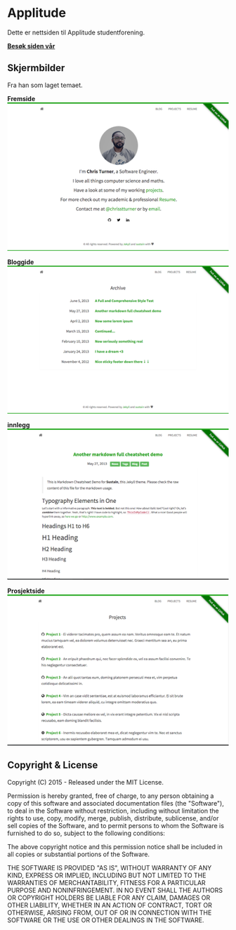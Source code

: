 
# Applitude

Dette er nettsiden til Applitude studentforening.

[**Besøk siden vår**](applitude.no)


## Skjermbilder
Fra han som laget temaet.

**Fremside**
![home page](https://raw.githubusercontent.com/biomadeira/sustain/gh-pages/assets/images/screen1.png)

**Bloggide**
![blog page](https://raw.githubusercontent.com/biomadeira/sustain/gh-pages/assets/images/screen2.png)

**innlegg**
![post page](https://raw.githubusercontent.com/biomadeira/sustain/gh-pages/assets/images/screen3.png)

**Prosjektside**
![project page](https://raw.githubusercontent.com/biomadeira/sustain/gh-pages/assets/images/screen4.png)



## Copyright & License

Copyright (C) 2015 - Released under the MIT License.

Permission is hereby granted, free of charge, to any person obtaining a copy of this software and associated documentation files (the "Software"), to deal in the Software without restriction, including without limitation the rights to use, copy, modify, merge, publish, distribute, sublicense, and/or sell copies of the Software, and to permit persons to whom the Software is furnished to do so, subject to the following conditions:

The above copyright notice and this permission notice shall be included in all copies or substantial portions of the Software.

THE SOFTWARE IS PROVIDED "AS IS", WITHOUT WARRANTY OF ANY KIND, EXPRESS OR IMPLIED, INCLUDING BUT NOT LIMITED TO THE WARRANTIES OF MERCHANTABILITY, FITNESS FOR A PARTICULAR PURPOSE AND
NONINFRINGEMENT. IN NO EVENT SHALL THE AUTHORS OR COPYRIGHT HOLDERS BE LIABLE FOR ANY CLAIM, DAMAGES OR OTHER LIABILITY, WHETHER IN AN ACTION OF CONTRACT, TORT OR OTHERWISE, ARISING FROM, OUT OF OR IN CONNECTION WITH THE SOFTWARE OR THE USE OR OTHER DEALINGS IN THE SOFTWARE.

